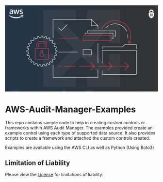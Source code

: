 ![](./customization-and-automation-in-aws-audit-manager.png)
# AWS-Audit-Manager-Examples
This repo contains sample code to help in creating custom controls or frameworks within AWS Audit Manager. The examples provided create an example control using each type of supported data source. It also provides scripts to create a framework and attached the custom controls created.

Examples are available using the AWS CLI as well as Python (Using Boto3)


## Limitation of Liability
Please view the [License](LICENSE) for limitations of liability. 